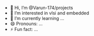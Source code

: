 - 👋 Hi, I’m @Varun-174/projects
- 👀 I’m interested in vlsi and embedded
- 🌱 I’m currently learning ...
- 😄 Pronouns: ...
- ⚡ Fun fact: ...

<!---
Varun-srimantrudu/Varun-srimantrudu is a ✨ special ✨ repository because its `README.md` (this file) appears on your GitHub profile.
You can click the Preview link to take a look at your changes.
--->
